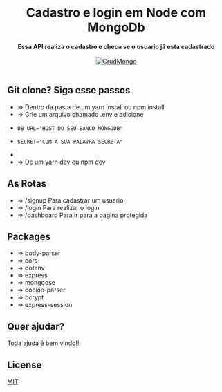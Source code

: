 <div align="center">
  <h1>Cadastro e login em Node com MongoDb</h1>
</div>
<div align="center">
  <strong>Essa API realiza o cadastro e checa se o usuario já esta cadastrado</strong>
</div>
</br>
<div align="center">
  <a href="https://github.com/FelipeDevJs/Node-login">
    <img src="https://img.shields.io/badge/Register-Login-green" alt="CrudMongo" />
  </a>
</div>

<br />

<!-- ## Quer Testar?
- => https://gitmongo.herokuapp.com/
-->
## Git clone? Siga esse passos

- => Dentro da pasta de um yarn install ou npm install
- => Crie um arquivo chamado .env e adicione 
-     DB_URL="HOST DO SEU BANCO MONGODB"
-     SECRET="COM A SUA PALAVRA SECRETA"
-     
- => De um yarn dev ou npm dev

## As Rotas

- => /signup Para cadastrar um usuario 
- => /login Para realizar o login
- => /dashboard Para ir para a pagina protegida

## Packages

- => body-parser
- => cors
- => dotenv
- => express
- => mongoose
- => cookie-parser
- => bcrypt
- => express-session

## Quer ajudar?

Toda ajuda é bem vindo!!

## License

[MIT](LICENSE)
